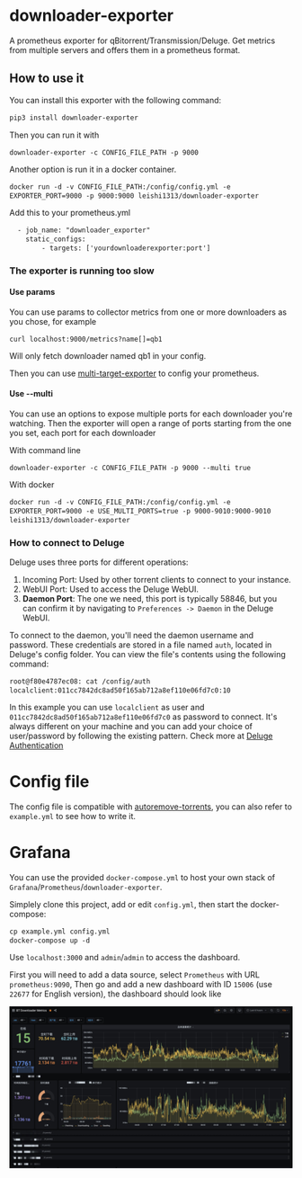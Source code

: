 # downloader-exporter

A prometheus exporter for qBitorrent/Transmission/Deluge. Get metrics from multiple servers and offers them in a prometheus format.


## How to use it

You can install this exporter with the following command:

```bash
pip3 install downloader-exporter
```

Then you can run it with

```
downloader-exporter -c CONFIG_FILE_PATH -p 9000
```

Another option is run it in a docker container.

```
docker run -d -v CONFIG_FILE_PATH:/config/config.yml -e EXPORTER_PORT=9000 -p 9000:9000 leishi1313/downloader-exporter
```
Add this to your prometheus.yml
```
  - job_name: "downloader_exporter"
    static_configs:
        - targets: ['yourdownloaderexporter:port']
```

### The exporter is running too slow

#### Use params

You can use params to collector metrics from one or more downloaders as you chose, for example
```
curl localhost:9000/metrics?name[]=qb1
```
Will only fetch downloader named qb1 in your config.

Then you can use [multi-target-exporter](https://prometheus.io/docs/guides/multi-target-exporter/) to config your prometheus.

#### Use --multi

You can use an options to expose multiple ports for each downloader you're watching. Then the exporter will open a range of ports starting from the one you set, each port for each downloader

With command line
```
downloader-exporter -c CONFIG_FILE_PATH -p 9000 --multi true
```

With docker
```
docker run -d -v CONFIG_FILE_PATH:/config/config.yml -e EXPORTER_PORT=9000 -e USE_MULTI_PORTS=true -p 9000-9010:9000-9010 leishi1313/downloader-exporter
```

### How to connect to Deluge

Deluge uses three ports for different operations:

1. Incoming Port: Used by other torrent clients to connect to your instance.
2. WebUI Port: Used to access the Deluge WebUI.
3. **Daemon Port**: The one we need, this port is typically 58846, but you can confirm it by navigating to `Preferences -> Daemon` in the Deluge WebUI.

To connect to the daemon, you'll need the daemon username and password. These credentials are stored in a file named `auth`, located in Deluge's config folder. You can view the file's contents using the following command:

```shell
root@f80e4787ec08: cat /config/auth
localclient:011cc7842dc8ad50f165ab712a8ef110e06fd7c0:10
```

In this example you can use `localclient` as user and `011cc7842dc8ad50f165ab712a8ef110e06fd7c0` as password to connect.
It's always different on your machine and you can add your choice of user/password by following the existing pattern.
Check more at [Deluge Authentication](https://deluge-torrent.org/userguide/authentication/)


# Config file

The config file is compatible with [autoremove-torrents](https://github.com/jerrymakesjelly/autoremove-torrents), you can also refer to `example.yml` to see how to write it.

# Grafana

You can use the provided `docker-compose.yml` to host your own stack of `Grafana`/`Prometheus`/`downloader-exporter`.

Simplely clone this project, add or edit `config.yml`, then start the docker-compose:

```shell
cp example.yml config.yml
docker-compose up -d
```

Use `localhost:3000` and `admin`/`admin` to access the dashboard.

First you will need to add a data source, select `Prometheus` with URL `prometheus:9090`, Then go and add a new dashboard with ID `15006` (use `22677` for English version), the dashboard should look like

![](./grafana/screenshot.jpg)